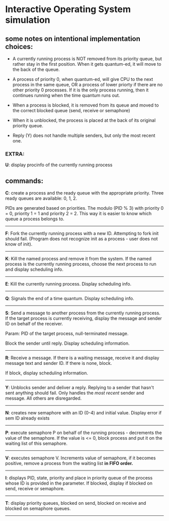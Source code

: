 # Interactive Operating System simulation
## some notes on intentional implementation choices:
- A currently running process is NOT removed from its priority queue, but rather stay in the first position. When it gets quantum-ed, it will move to the back of the queue.

- A process of priority 0, when quantum-ed, will give CPU to the next process in the same queue, OR a process of lower priorty if there are no other priority 0 processes. If it is the only process running, then it continues running when the time quantum runs out.

- When a process is blocked, it is removed from its queue and moved to the correct blocked queue (send, receive or semaphore)

- When it is unblocked, the process is placed at the back of its original priority queue.

- Reply (Y) does not handle multiple senders, but only the most recent one.

### EXTRA:
**U**: display procinfo of the currently running process

## commands:
**C**: create a process and the ready queue with the appropriate priority. Three ready queues are available: 0, 1, 2.

 PIDs are generated based on priorities. The modulo (PID % 3) with priority 0 = 0, priority 1 = 1 and priority 2 = 2. This way it is easier to know which queue a process belongs to.
____________________________________________
 **F**: Fork the currently running process with a new ID. Attempting to fork init should fail. (Program does not recognize init as a process - user does not know of init).

______________________________________________
 **K**: Kill the named process and remove it from the system. If the named process is the currently running process, choose the next process to run and display scheduling info.

______________________________________________
 **E**: Kill the currently running process. Display scheduling info.

______________________________________________
 **Q**: Signals the end of a time quantum. Display scheduling info.

______________________________________________
 **S**: Send a message to another process from the currently running process. If the target process is currently receiving, display the message and sender ID on behalf of the receiver.
 
 Param: PID of the target process, null-terminated message. 
 
 Block the sender until reply. Display scheduling information.

______________________________________________
 **R**: Receive a message. If there is a waiting message, receive it and display message text and sender ID. If there is none, block.

 If block, display scheduling information.

______________________________________________
 **Y**: Unblocks sender and deliver a reply. Replying to a sender that hasn't sent anything should fail. Only handles the *most recent* sender and message. All others are disregarded.

______________________________________________
**N**: creates new semaphore with an ID (0-4) and initial value. Display error if sem ID already exists

______________________________________________
**P**: execute semaphore P on behalf of the running process - decrements the value of the semaphore. If the value is <= 0, block process and put it on the waiting list of this semaphore.
______________________________________________
**V**: executes semaphore V. Increments value of semaphore, if it becomes positive, remove a process from the waiting list **in FIFO order.**

______________________________________________
**I**: displays PID, state, priority and place in priority queue of the process whose ID is provided in the parameter. If blocked, display if blocked on send, receive or semaphore.

______________________________________________
**T**: display priority queues, blocked on send, blocked on receive and blocked on semaphore queues.

_______________________________________________
